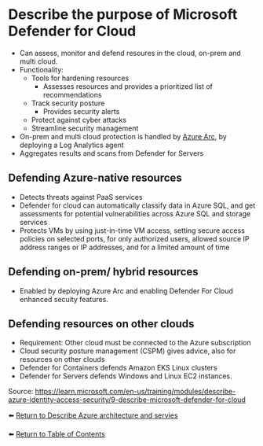 # Describe the purpose of Microsoft Defender for Cloud

* Can assess, monitor and defend resoures in the cloud, on-prem and multi cloud.
* Functionality:
   * Tools for hardening resources
      * Assesses resources and provides a prioritized list of recommendations
   * Track security posture
      * Provides security alerts
   * Protect against cyber attacks
   * Streamline security management
* On-prem and multi cloud protection is handled by [Azure Arc](../3-Describe%20Azure-management-and-governance/33-Describe-the-purpose-of-Azure-Arc.md), by deploying a Log Analytics agent
* Aggregates results and scans from Defender for Servers

## Defending Azure-native resources
* Detects threats against PaaS services 
* Defender for cloud can automatically classify data in Azure SQL, and get assessments for potential vulnerabilities across Azure SQL and storage services
* Protects VMs by using just-in-time VM access, setting secure access policies on selected ports, for only authorized users, allowed source IP address ranges or IP addresses, and for a limited amount of time

## Defending on-prem/ hybrid resources
* Enabled by deploying Azure Arc and enabling Defender For Cloud enhanced secuity features.

## Defending resources on other clouds
* Requirement: Other cloud must be connected to the Azure subscription
* Cloud security posture management (CSPM) gives advice, also for resources on other clouds
* Defender for Containers defends Amazon EKS Linux clusters
* Defender for Servers defends Windows and Linux EC2 instances.

Source: https://learn.microsoft.com/en-us/training/modules/describe-azure-identity-access-security/9-describe-microsoft-defender-for-cloud

⬅️ [Return to Describe Azure architecture and servies](README.md)

⬅️ [Return to Table of Contents](../README.md)